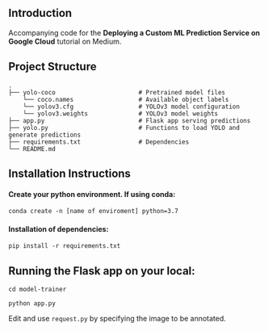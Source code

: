 ## Introduction

Accompanying code for the **Deploying a Custom ML Prediction Service on Google Cloud** tutorial on Medium.

## Project Structure

    .
    ├── yolo-coco                       # Pretrained model files
        └── coco.names                  # Available object labels
        └── yolov3.cfg                  # YOLOv3 model configuration
        └── yolov3.weights              # YOLOv3 model weights              
    ├── app.py                          # Flask app serving predictions
    ├── yolo.py                         # Functions to load YOLO and generate predictions
    ├── requirements.txt                # Dependencies
    └── README.md


## Installation Instructions

#### Create your python environment. If using conda:

`conda create -n [name of enviroment] python=3.7`

#### Installation of dependencies:

`pip install -r requirements.txt`


## Running the Flask app on your local:

`cd model-trainer`

`python app.py`

Edit and use `request.py` by specifying the image to be annotated. 
